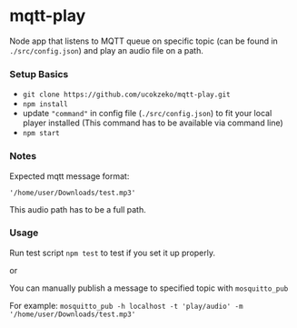 # mqtt-play

Node app that listens to MQTT queue on specific topic (can be found in `./src/config.json`) and play an audio file on a path.

### Setup Basics
- `git clone https://github.com/ucokzeko/mqtt-play.git`
- `npm install`
- update `"command"` in config file (`./src/config.json`) to fit your local player installed (This command has to be available via command line)
- `npm start`


### Notes
Expected mqtt message format:
```
'/home/user/Downloads/test.mp3'
```
This audio path has to be a full path.

### Usage
Run test script `npm test` to test if you set it up properly.

or

You can manually publish a message to specified topic with `mosquitto_pub`

For example:
`mosquitto_pub -h localhost -t 'play/audio' -m '/home/user/Downloads/test.mp3'`